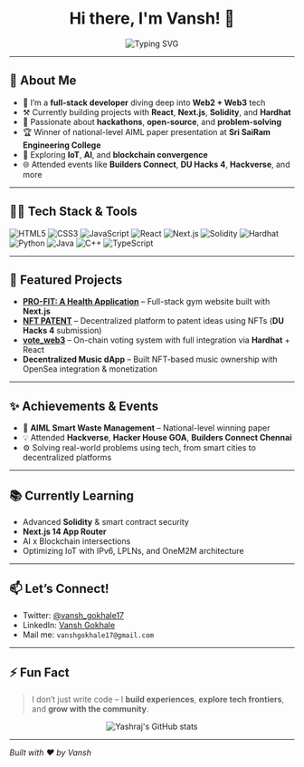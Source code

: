 <h1 align="center">Hi there, I'm Vansh! 👋</h1>

<p align="center">
  <img src="https://readme-typing-svg.demolab.com?font=Fira+Code&size=24&duration=3000&pause=1000&color=00F7F9&center=true&vCenter=true&multiline=true&width=600&lines=Developer+by+day+%E2%9A%99%EF%B8%8F;+Builder+by+night+%F0%9F%92%A1;+Web3+Explorer+%F0%9F%94%8E" alt="Typing SVG" />
</p>

---

## 🚀 About Me

- 🔭 I’m a **full-stack developer** diving deep into **Web2 + Web3** tech
- ⚒️ Currently building projects with **React**, **Next.js**, **Solidity**, and **Hardhat**
- 🎯 Passionate about **hackathons**, **open-source**, and **problem-solving**
- 🏆 Winner of national-level AIML paper presentation at **Sri SaiRam Engineering College**
- 🧠 Exploring **IoT**, **AI**, and **blockchain convergence**
- 🌐 Attended events like **Builders Connect**, **DU Hacks 4**, **Hackverse**, and more

---

## 🧑‍💻 Tech Stack & Tools

![HTML5](https://img.shields.io/badge/HTML5-E34F26?style=flat&logo=html5&logoColor=white)
![CSS3](https://img.shields.io/badge/CSS3-1572B6?style=flat&logo=css3&logoColor=white)
![JavaScript](https://img.shields.io/badge/JavaScript-F7DF1E?style=flat&logo=javascript&logoColor=black)
![React](https://img.shields.io/badge/React-20232A?style=flat&logo=react&logoColor=61DAFB)
![Next.js](https://img.shields.io/badge/Next.js-black?style=flat&logo=next.js)
![Solidity](https://img.shields.io/badge/Solidity-363636?style=flat&logo=solidity&logoColor=white)
![Hardhat](https://img.shields.io/badge/Hardhat-F7DF1E?style=flat&logo=ethereum&logoColor=black)
![Python](https://img.shields.io/badge/Python-3776AB?style=flat&logo=python&logoColor=white)
![Java](https://img.shields.io/badge/Java-007396?style=flat&logo=java&logoColor=white)
![C++](https://img.shields.io/badge/C++-00599C?style=flat&logo=c%2B%2B&logoColor=white)
![TypeScript](https://img.shields.io/badge/TypeScript-007ACC?style=flat&logo=typescript&logoColor=white)

---

## 🧩 Featured Projects

- **[PRO-FIT: A Health Application](#)** – Full-stack gym website built with **Next.js**
- **[NFT PATENT](#)** – Decentralized platform to patent ideas using NFTs (**DU Hacks 4** submission)
- **[vote_web3](#)** – On-chain voting system with full integration via **Hardhat** + React
- **Decentralized Music dApp** – Built NFT-based music ownership with OpenSea integration & monetization

---

## ✨ Achievements & Events

- 🥇 **AIML Smart Waste Management** – National-level winning paper
- 💡 Attended **Hackverse**, **Hacker House GOA**, **Builders Connect Chennai**
- ⚙️ Solving real-world problems using tech, from smart cities to decentralized platforms

---

## 📚 Currently Learning

- Advanced **Solidity** & smart contract security
- **Next.js 14 App Router**
- AI x Blockchain intersections
- Optimizing IoT with IPv6, LPLNs, and OneM2M architecture

---

## 📫 Let’s Connect!

- Twitter: [@vansh_gokhale17](https://x.com/vansh_gokhale17)
- LinkedIn: [Vansh Gokhale](https://www.linkedin.com/in/vansh-gokhale-680ab1281/)
- Mail me: `vanshgokhale17@gmail.com`

---

## ⚡ Fun Fact

> I don’t just write code – I **build experiences**, **explore tech frontiers**, and **grow with the community**.

<p align="center">
  <img src="https://github-readme-stats.vercel.app/api?username=yourusername&show_icons=true&theme=radical" alt="Yashraj's GitHub stats" />
</p>

---

*Built with ❤️ by Vansh*
